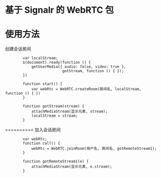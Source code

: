 基于 Signalr 的 WebRTC 包
==========

使用方法
==========
创建会话房间


            var localStream;
            $(document).ready(function () {
                getUserMedia({ audio: false, video: true },
                              gotStream, function () { });
            })

            function start() {
                var webRtc = WebRTC.createRoom(房间名, localStream, function () { })
            }

            function gotStream(stream) {
                attachMediaStream(显示元素, stream);
                localStream = stream;
            }
==========
加入会话房间


            var webRtc;
            function call() {
                webRtc = WebRTC.joinRoom(用户名, 房间名, gotRemoteStream1);
            }

            function gotRemoteStream1(e) {
                attachMediaStream(显示元素, e.stream);
            }
